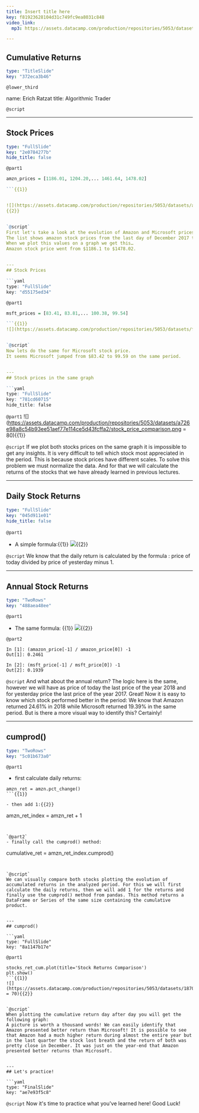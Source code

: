 ```yaml
---
title: Insert title here
key: f81923628104d31c749fc9ea8031c848
video_link:
  mp3: https://assets.datacamp.com/production/repositories/5053/datasets/27f6a3edd0e42278f9835f2b67d5d2ed4048a5af/script_python_for_finance.mp3

---
```

## Cumulative Returns

```yaml
type: "TitleSlide"
key: "372eca3b46"
```

`@lower_third`

name: Erich Ratzat
title: Algorithmic Trader


`@script`



---
## Stock Prices

```yaml
type: "FullSlide"
key: "2e0784277b"
hide_title: false
```

`@part1`
```r
amzn_prices = [1186.01, 1204.20,... 1461.64, 1478.02]

```{{1}}


![](https://assets.datacamp.com/production/repositories/5053/datasets/afad90883bfeca62f4e0272e412ce8454593124e/amzn_price.png = 80)
{{2}}


`@script`
First let's take a look at the evolution of Amazon and Microsoft prices during the year of 2018.
The list shows amazon stock prices from the last day of December 2017 to the last day of December 2018.
When we plot this values on a graph we get this…
Amazon stock price went from $1186.1 to $1478.02.


---
## Stock Prices

```yaml
type: "FullSlide"
key: "d55175ed34"
```

`@part1`
```r
msft_prices = [83.41, 83.81,... 100.38, 99.54]

```{{1}}
![](https://assets.datacamp.com/production/repositories/5053/datasets/fc9675a8a19455c01f05fcfa0e821c4a2a730915/msft_price.png = 80){{2}}


`@script`
Now lets do the same for Microsoft stock price.
It seems Microsoft jumped from $83.42 to 99.59 on the same period.


---
## Stock prices in the same graph

```yaml
type: "FullSlide"
key: "781cd60715"
hide_title: false
```

`@part1`
![](https://assets.datacamp.com/production/repositories/5053/datasets/a726e98a8c54b93ee51aef77e114ce5d43fcffa2/stock_price_comparison.png = 80){{1}}


`@script`
If we plot both stocks prices on the same graph it is impossible to get any insights. It is very difficult to tell which stock most appreciated in the period. This is because stock prices have different scales.
To solve this problem we must normalize the data. And for that we will calculate the returns of the stocks that we have already learned in previous lectures.


---
## Daily Stock Returns

```yaml
type: "FullSlide"
key: "045d911e01"
hide_title: false
```

`@part1`
&nbsp;
- A simple formula:{{1}}
![](https://assets.datacamp.com/production/repositories/5053/datasets/7db5a53eeca97f462331d0f4e43a0042f40bbf25/price_today.PNG.png){{2}}


`@script`
We know that the daily return is calculated by the formula : price of today divided by price of yesterday minus 1.


---
## Annual Stock Returns

```yaml
type: "TwoRows"
key: "488aea48ee"
```

`@part1`
- The same formula:
{{1}}
![](https://assets.datacamp.com/production/repositories/5053/datasets/d6349cd38144ee91f34bd7131c0b137473a01157/price_annual.PNG.png){{2}}


`@part2`
```
In [1]: (amazon_price[-1] / amazon_price[0]) -1
Out[1]: 0.2461
```


```
In [2]: (msft_price[-1] / msft_price[0]) -1
Out[2]: 0.1939
```


`@script`
And what about the annual return? The logic here is the same, however we will have as price of today the last price of the year 2018 and for yesterday price the last price of the year 2017.
Great! Now it is easy to know which stock performed better in the period: We know that Amazon returned 24.61% in 2018 while Microsoft returned 19.39% in the same period.
But is there a more visual way to identify this? Certainly!


---
## cumprod()

```yaml
type: "TwoRows"
key: "5c01b673a0"
```

`@part1`
- first calculate daily returns:
```
amzn_ret = amzn.pct_change()
```{{1}}

- then add 1:{{2}}
```
amzn_ret_index = amzn_ret + 1
```{{3}}


`@part2`
- finally call the cumprod() method:
```
cumulative_ret = amzn_ret_index.cumprod()
```


`@script`
We can visually compare both stocks plotting the evolution of accumulated returns in the analyzed period. For this we will first calculate the daily returns, then we will add 1 for the returns and finally use the cumprod() method from pandas. This method returns a DataFrame or Series of the same size containing the cumulative product.


---
## cumprod()

```yaml
type: "FullSlide"
key: "8a1147b17e"
```

`@part1`
```
stocks_ret_cum.plot(title='Stock Returns Comparison')
plt.show()
```{{1}}
![](https://assets.datacamp.com/production/repositories/5053/datasets/1870d6c670117832bd322ce23bd9630bd50efb41/stock_return_comparison.png = 70){{2}}


`@script`
When plotting the cumulative return day after day you will get the following graph:
A picture is worth a thousand words! We can easily identify that Amazon presented better return than Microsoft! It is possible to see that Amazon had a much higher return during almost the entire year but in the last quarter the stock lost breath and the return of both was pretty close in December. It was just on the year-end that Amazon presented better returns than Microsoft.


---
## Let's practice!

```yaml
type: "FinalSlide"
key: "ae7e93f5c8"
```

`@script`
Now it's time to practice what you've learned here! Good Luck!

